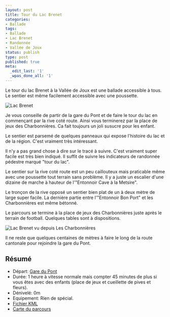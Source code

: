 ```yaml
---
layout: post
title: Tour du Lac Brenet
categories:
- Ballade
tags:
- Ballade
- Lac Brenet
- Randonnée
- Vallée de Joux
status: publish
type: post
published: true
meta:
  _edit_last: '1'
  _wpas_done_all: '1'
---
```


Le tour du lac Brenet à la Vallée de Joux est une ballade accessible à tous. Le sentier est même facilement accessible avec une poussette.

![Lac Brenet](http://www.alienlebarge.ch/wordpress/wp-content/uploads/2013/06/1370288898.jpg)

Je vous conseille de partir de la gare du Pont et de faire le tour du lac en commençant par la rive coté route. Ainsi vous terminerez par la place de jeux des Charbonnières. Ca fait toujours un joli susucre pour les enfant.

Le sentier est parsemé de quelques panneaux qui expose l'histoire du lac et de la région. C'est vraiment très intéressant.

Il n'y a pas grand chose à dire sur le tracé à suivre. C'est vraiment super facile est très bien indiqué. Il suffit de suivre les indicateurs de randonnée pédestre marqué "tour du lac".

Le sentier sur la rive coté route est un peu caillouteux mais praticable même avec une poussette tout terrain sans problème. Il y a juste un escalier d'une dizaine de marche à hauteur de l'"Entonnoir Cave à la Metsire".

Le tronçon de la rive opposé un sentier bien plat de un à deux mètre de large super facile. La dernière partie entre l'"Entonnoir Bon Port" et les Charbonnières est même bétonné.

Le parcours se termine à la place de jeux des Charbonnières juste après le terrain de football. Quelques tables sont à dispositions.

![Lac Brenet vu depuis Les Charbonnières](http://www.alienlebarge.ch/wordpress/wp-content/uploads/2013/06/1370289026.jpg)

Il ne reste que quelques centaines de mètres à faire le long de la route cantonale pour rejoindre la gare du Pont.


## Résumé

- Départ: [Gare du Pont](https://www.google.com/maps/preview#!q=Suisse%2C+Le+Pont%2C+Gare)
- Durée: 1 heure à vitesse normale mais compter 45 minutes de plus si vous êtes avec des enfants (place de jeux et cueillette de pives et fleurs).
- Dénivelé: 0m
- Equipement: Rien de spécial.
- [Fichier KML](https://gist.github.com/alienlebarge/5700432)
- [Carte du parcours](http://map.admin.ch/?Y=515355&amp;X=169757.5&amp;zoom=7&amp;bgLayer=ch.swisstopo.pixelkarte-farbe&amp;layers=KML%7C%7Chttps%3A%2F%2Fgist.github.com%2Falienlebarge%2F5700432%2Fraw%2F7adcd7cf00a0310500c61742b4e4414ddbaae079%2FLacBrenet.kml&amp;layers_opacity=1&amp;layers_visibility=true&amp;time_current=latest&amp;lang=fr)
